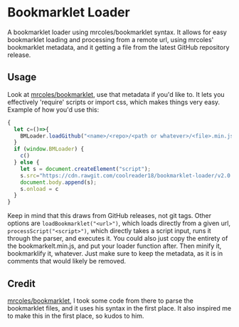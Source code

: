 # Bookmarklet Loader
A bookmarklet loader using mrcoles/bookmarklet syntax. It allows for easy bookmarklet loading and processing from a remote url, using mrcoles' bookmarklet metadata, and it getting a file from the latest GitHub repository release.

## Usage
Look at [mrcoles/bookmarklet](https://github.com/mrcoles/bookmarklet), use that metadata if you'd like to. It lets you effectively 'require' scripts or import css, which makes things very easy.
Example of how you'd use this:
```javascript
{
  let c=()=>{
    BMLoader.loadGithub("<name>/<repo>/<path or whatever>/<file>.min.js")
  }
  if (window.BMLoader) {
    c()
  } else {
    let s = document.createElement("script");
    s.src="https://cdn.rawgit.com/coolreader18/bookmarklet-loader/v2.0.0/bookmarklet.min.js";
    document.body.append(s);
    s.onload = c
  }
}
```
Keep in mind that this draws from GitHub releases, not git tags.
Other options are `loadBookmarklet("<url>")`, which loads directly from a given url, `processScript("<script>")`, which directly takes a script input, runs it through the parser, and executes it. You could also just copy the entirety of the bookmarkelt.min.js, and put your loader function after. Then minify it, bookmarklify it, whatever. Just make sure to keep the metadata, as it is in comments that would likely be removed.

## Credit
[mrcoles/bookmarklet](https://github.com/mrcoles/bookmarklet), I took some code from there to parse the bookmarklet files, and it uses his syntax in the first place. It also inspired me to make this in the first place, so kudos to him.

